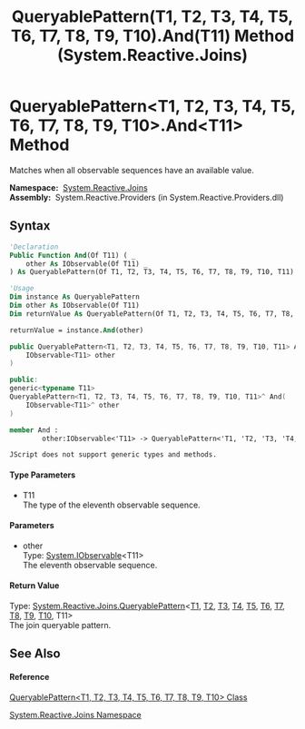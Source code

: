 ﻿---
title: QueryablePattern(T1, T2, T3, T4, T5, T6, T7, T8, T9, T10).And(T11) Method  (System.Reactive.Joins)
TOCTitle: And(T11) Method
ms:assetid: M:System.Reactive.Joins.QueryablePattern`10.And``1(System.IObservable{``0})
ms:mtpsurl: https://msdn.microsoft.com/en-us/library/Hh229135(v=VS.103)
ms:contentKeyID: 36068551
ms.date: 06/28/2011
mtps_version: v=VS.103
f1_keywords:
- System.Reactive.Joins.QueryablePattern`10.And``1
dev_langs:
- CSharp
- JScript
- VB
- FSharp
- c++
---

# QueryablePattern\<T1, T2, T3, T4, T5, T6, T7, T8, T9, T10\>.And\<T11\> Method

Matches when all observable sequences have an available value.

**Namespace:**  [System.Reactive.Joins](hh211841\(v=vs.103\).md)  
**Assembly:**  System.Reactive.Providers (in System.Reactive.Providers.dll)

## Syntax

``` vb
'Declaration
Public Function And(Of T11) ( _
    other As IObservable(Of T11) _
) As QueryablePattern(Of T1, T2, T3, T4, T5, T6, T7, T8, T9, T10, T11)
```

``` vb
'Usage
Dim instance As QueryablePattern
Dim other As IObservable(Of T11)
Dim returnValue As QueryablePattern(Of T1, T2, T3, T4, T5, T6, T7, T8, T9, T10, T11)

returnValue = instance.And(other)
```

``` csharp
public QueryablePattern<T1, T2, T3, T4, T5, T6, T7, T8, T9, T10, T11> And<T11>(
    IObservable<T11> other
)
```

``` c++
public:
generic<typename T11>
QueryablePattern<T1, T2, T3, T4, T5, T6, T7, T8, T9, T10, T11>^ And(
    IObservable<T11>^ other
)
```

``` fsharp
member And : 
        other:IObservable<'T11> -> QueryablePattern<'T1, 'T2, 'T3, 'T4, 'T5, 'T6, 'T7, 'T8, 'T9, 'T10, 'T11> 
```

``` jscript
JScript does not support generic types and methods.
```

#### Type Parameters

  - T11  
    The type of the eleventh observable sequence.

#### Parameters

  - other  
    Type: [System.IObservable](https://msdn.microsoft.com/en-us/library/Dd990377)\<T11\>  
    The eleventh observable sequence.  

#### Return Value

Type: [System.Reactive.Joins.QueryablePattern](hh229687\(v=vs.103\).md)\<[T1](hh211679\(v=vs.103\).md), [T2](hh211679\(v=vs.103\).md), [T3](hh211679\(v=vs.103\).md), [T4](hh211679\(v=vs.103\).md), [T5](hh211679\(v=vs.103\).md), [T6](hh211679\(v=vs.103\).md), [T7](hh211679\(v=vs.103\).md), [T8](hh211679\(v=vs.103\).md), [T9](hh211679\(v=vs.103\).md), [T10](hh211679\(v=vs.103\).md), T11\>  
The join queryable pattern.  

## See Also

#### Reference

[QueryablePattern\<T1, T2, T3, T4, T5, T6, T7, T8, T9, T10\> Class](hh211679\(v=vs.103\).md)

[System.Reactive.Joins Namespace](hh211841\(v=vs.103\).md)


